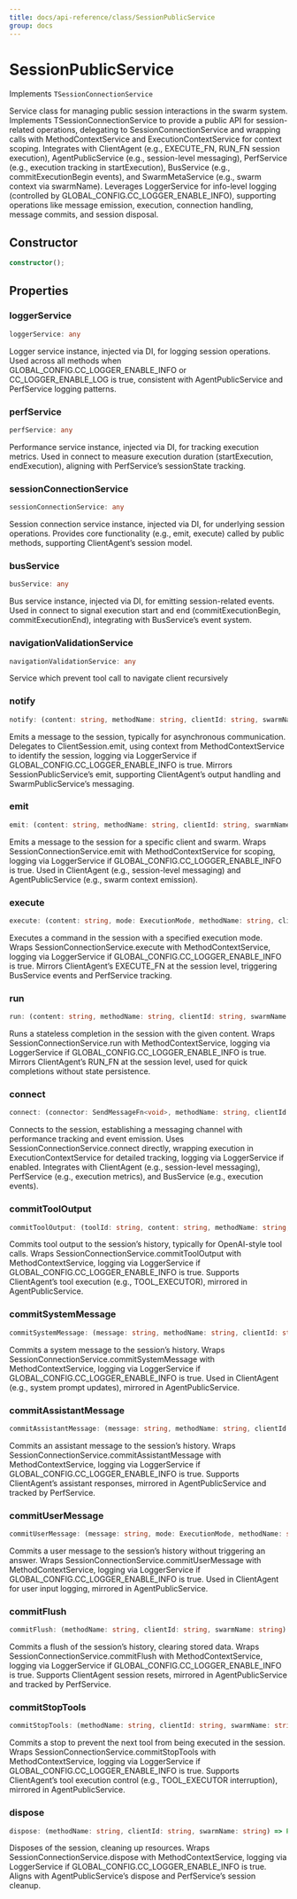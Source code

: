 ```yaml
---
title: docs/api-reference/class/SessionPublicService
group: docs
---
```


# SessionPublicService

Implements `TSessionConnectionService`

Service class for managing public session interactions in the swarm system.
Implements TSessionConnectionService to provide a public API for session-related operations, delegating to SessionConnectionService and wrapping calls with MethodContextService and ExecutionContextService for context scoping.
Integrates with ClientAgent (e.g., EXECUTE_FN, RUN_FN session execution), AgentPublicService (e.g., session-level messaging), PerfService (e.g., execution tracking in startExecution), BusService (e.g., commitExecutionBegin events), and SwarmMetaService (e.g., swarm context via swarmName).
Leverages LoggerService for info-level logging (controlled by GLOBAL_CONFIG.CC_LOGGER_ENABLE_INFO), supporting operations like message emission, execution, connection handling, message commits, and session disposal.

## Constructor

```ts
constructor();
```

## Properties

### loggerService

```ts
loggerService: any
```

Logger service instance, injected via DI, for logging session operations.
Used across all methods when GLOBAL_CONFIG.CC_LOGGER_ENABLE_INFO or CC_LOGGER_ENABLE_LOG is true, consistent with AgentPublicService and PerfService logging patterns.

### perfService

```ts
perfService: any
```

Performance service instance, injected via DI, for tracking execution metrics.
Used in connect to measure execution duration (startExecution, endExecution), aligning with PerfService’s sessionState tracking.

### sessionConnectionService

```ts
sessionConnectionService: any
```

Session connection service instance, injected via DI, for underlying session operations.
Provides core functionality (e.g., emit, execute) called by public methods, supporting ClientAgent’s session model.

### busService

```ts
busService: any
```

Bus service instance, injected via DI, for emitting session-related events.
Used in connect to signal execution start and end (commitExecutionBegin, commitExecutionEnd), integrating with BusService’s event system.

### navigationValidationService

```ts
navigationValidationService: any
```

Service which prevent tool call to navigate client recursively

### notify

```ts
notify: (content: string, methodName: string, clientId: string, swarmName: string) => Promise<void>
```

Emits a message to the session, typically for asynchronous communication.
Delegates to ClientSession.emit, using context from MethodContextService to identify the session, logging via LoggerService if GLOBAL_CONFIG.CC_LOGGER_ENABLE_INFO is true.
Mirrors SessionPublicService’s emit, supporting ClientAgent’s output handling and SwarmPublicService’s messaging.

### emit

```ts
emit: (content: string, methodName: string, clientId: string, swarmName: string) => Promise<void>
```

Emits a message to the session for a specific client and swarm.
Wraps SessionConnectionService.emit with MethodContextService for scoping, logging via LoggerService if GLOBAL_CONFIG.CC_LOGGER_ENABLE_INFO is true.
Used in ClientAgent (e.g., session-level messaging) and AgentPublicService (e.g., swarm context emission).

### execute

```ts
execute: (content: string, mode: ExecutionMode, methodName: string, clientId: string, swarmName: string) => Promise<string>
```

Executes a command in the session with a specified execution mode.
Wraps SessionConnectionService.execute with MethodContextService, logging via LoggerService if GLOBAL_CONFIG.CC_LOGGER_ENABLE_INFO is true.
Mirrors ClientAgent’s EXECUTE_FN at the session level, triggering BusService events and PerfService tracking.

### run

```ts
run: (content: string, methodName: string, clientId: string, swarmName: string) => Promise<string>
```

Runs a stateless completion in the session with the given content.
Wraps SessionConnectionService.run with MethodContextService, logging via LoggerService if GLOBAL_CONFIG.CC_LOGGER_ENABLE_INFO is true.
Mirrors ClientAgent’s RUN_FN at the session level, used for quick completions without state persistence.

### connect

```ts
connect: (connector: SendMessageFn<void>, methodName: string, clientId: string, swarmName: string) => ReceiveMessageFn<string>
```

Connects to the session, establishing a messaging channel with performance tracking and event emission.
Uses SessionConnectionService.connect directly, wrapping execution in ExecutionContextService for detailed tracking, logging via LoggerService if enabled.
Integrates with ClientAgent (e.g., session-level messaging), PerfService (e.g., execution metrics), and BusService (e.g., execution events).

### commitToolOutput

```ts
commitToolOutput: (toolId: string, content: string, methodName: string, clientId: string, swarmName: string) => Promise<void>
```

Commits tool output to the session’s history, typically for OpenAI-style tool calls.
Wraps SessionConnectionService.commitToolOutput with MethodContextService, logging via LoggerService if GLOBAL_CONFIG.CC_LOGGER_ENABLE_INFO is true.
Supports ClientAgent’s tool execution (e.g., TOOL_EXECUTOR), mirrored in AgentPublicService.

### commitSystemMessage

```ts
commitSystemMessage: (message: string, methodName: string, clientId: string, swarmName: string) => Promise<void>
```

Commits a system message to the session’s history.
Wraps SessionConnectionService.commitSystemMessage with MethodContextService, logging via LoggerService if GLOBAL_CONFIG.CC_LOGGER_ENABLE_INFO is true.
Used in ClientAgent (e.g., system prompt updates), mirrored in AgentPublicService.

### commitAssistantMessage

```ts
commitAssistantMessage: (message: string, methodName: string, clientId: string, swarmName: string) => Promise<void>
```

Commits an assistant message to the session’s history.
Wraps SessionConnectionService.commitAssistantMessage with MethodContextService, logging via LoggerService if GLOBAL_CONFIG.CC_LOGGER_ENABLE_INFO is true.
Supports ClientAgent’s assistant responses, mirrored in AgentPublicService and tracked by PerfService.

### commitUserMessage

```ts
commitUserMessage: (message: string, mode: ExecutionMode, methodName: string, clientId: string, swarmName: string) => Promise<void>
```

Commits a user message to the session’s history without triggering an answer.
Wraps SessionConnectionService.commitUserMessage with MethodContextService, logging via LoggerService if GLOBAL_CONFIG.CC_LOGGER_ENABLE_INFO is true.
Used in ClientAgent for user input logging, mirrored in AgentPublicService.

### commitFlush

```ts
commitFlush: (methodName: string, clientId: string, swarmName: string) => Promise<void>
```

Commits a flush of the session’s history, clearing stored data.
Wraps SessionConnectionService.commitFlush with MethodContextService, logging via LoggerService if GLOBAL_CONFIG.CC_LOGGER_ENABLE_INFO is true.
Supports ClientAgent session resets, mirrored in AgentPublicService and tracked by PerfService.

### commitStopTools

```ts
commitStopTools: (methodName: string, clientId: string, swarmName: string) => Promise<void>
```

Commits a stop to prevent the next tool from being executed in the session.
Wraps SessionConnectionService.commitStopTools with MethodContextService, logging via LoggerService if GLOBAL_CONFIG.CC_LOGGER_ENABLE_INFO is true.
Supports ClientAgent’s tool execution control (e.g., TOOL_EXECUTOR interruption), mirrored in AgentPublicService.

### dispose

```ts
dispose: (methodName: string, clientId: string, swarmName: string) => Promise<void>
```

Disposes of the session, cleaning up resources.
Wraps SessionConnectionService.dispose with MethodContextService, logging via LoggerService if GLOBAL_CONFIG.CC_LOGGER_ENABLE_INFO is true.
Aligns with AgentPublicService’s dispose and PerfService’s session cleanup.
